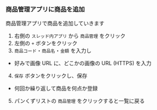 ### 商品管理アプリに商品を追加
商品管理アプリで商品を追加していきます

1. 右側の `スレッド内アプリ` から `商品管理` をクリック
2. 左側の `+` ボタンをクリック
3. `商品コード`・`商品名`・`金額` を入力し
  - 好みで画像 URL に、どこかの画像の URL (HTTPS) を入力
4. `保存` ボタンをクリックし、保存
  - 何回か繰り返して商品を何点か登録
5. パンくずリストの `商品管理` をクリックすると一覧に戻る
